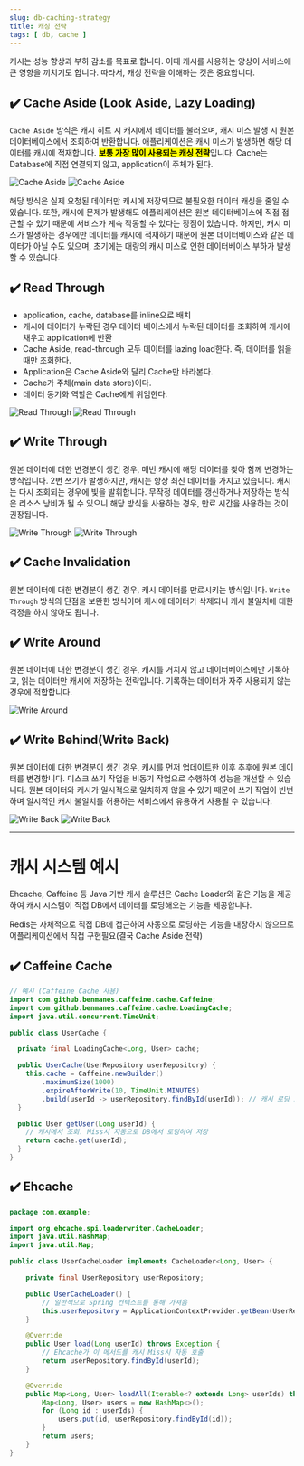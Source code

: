 ```yaml
---
slug: db-caching-strategy
title: 캐싱 전략
tags: [ db, cache ]
---
```


캐시는 성능 향상과 부하 감소를 목표로 합니다. 이때 캐시를 사용하는 양상이 서비스에 큰 영향을 끼치기도 합니다. 따라서, 캐싱 전략을 이해하는 것은 중요합니다.

## ✔️ Cache Aside (Look Aside, Lazy Loading)
`Cache Aside` 방식은 캐시 히트 시 캐시에서 데이터를 불러오며, 캐시 미스 발생 시 원본 데이터베이스에서 조회하여 반환합니다. 애플리케이션은 캐시 미스가 발생하면 해당 데이터를 캐시에 적재합니다.
<mark>**보통 가장 많이 사용되는 캐싱 전략**</mark>입니다. Cache는 Database에 직접 연결되지 않고, application이 주체가 된다.

![Cache Aside](img/cache-aside-1.png)
![Cache Aside](img/cache-aside-2.png)

해당 방식은 실제 요청된 데이터만 캐시에 저장되므로 불필요한 데이터 캐싱을 줄일 수 있습니다. 또한, 캐시에 문제가 발생해도 애플리케이션은 원본 데이터베이스에 직접 접근할 수 있기 때문에 서비스가 계속 작동할 수 있다는 장점이 있습니다. 하지만, 캐시 미스가 발생하는 경우에만 데이터를 캐시에 적재하기 때문에 원본 데이터베이스와 같은 데이터가 아닐 수도 있으며, 초기에는 대량의 캐시 미스로 인한 데이터베이스 부하가 발생할 수 있습니다.

## ✔️ Read Through
- application, cache, database를 inline으로 배치
- 캐시에 데이터가 누락된 경우 데이터 베이스에서 누락된 데이터를 조회하여 캐시에 채우고 application에 반환
- Cache Aside, read-through 모두 데이터를 lazing load한다. 즉, 데이터를 읽을때만 조회한다.
- Application은 Cache Aside와 달리 Cache만 바라본다.
- Cache가 주체(main data store)이다.
- 데이터 동기화 역할은 Cache에게 위임한다.

![Read Through](img/read-through-1.png)
![Read Through](img/read-through-2.png)

## ✔️ Write Through
원본 데이터에 대한 변경분이 생긴 경우, 매번 캐시에 해당 데이터를 찾아 함께 변경하는 방식입니다. 2번 쓰기가 발생하지만, 캐시는 항상 최신 데이터를 가지고 있습니다. 캐시는 다시 조회되는 경우에 빛을 발휘합니다. 무작정 데이터를 갱신하거나 저장하는 방식은 리소스 낭비가 될 수 있으니 해당 방식을 사용하는 경우, 만료 시간을 사용하는 것이 권장됩니다.

![Write Through](img/write-through-1.png)
![Write Through](img/write-through-2.png)

## ✔️ Cache Invalidation
원본 데이터에 대한 변경분이 생긴 경우, 캐시 데이터를 만료시키는 방식입니다. `Write Through` 방식의 단점을 보완한 방식이며 캐시에 데이터가 삭제되니 캐시 불일치에 대한 걱정을 하지 않아도 됩니다.

## ✔️ Write Around
원본 데이터에 대한 변경분이 생긴 경우, 캐시를 거치지 않고 데이터베이스에만 기록하고, 읽는 데이터만 캐시에 저장하는 전략입니다. 기록하는 데이터가 자주 사용되지 않는 경우에 적합합니다.

![Write Around](img/write-around.png)

## ✔️ Write Behind(Write Back)
원본 데이터에 대한 변경분이 생긴 경우, 캐시를 먼저 업데이트한 이후 추후에 원본 데이터를 변경합니다. 디스크 쓰기 작업을 비동기 작업으로 수행하여 성능을 개선할 수 있습니다. 원본 데이터와 캐시가 일시적으로 일치하지 않을 수 있기 때문에 쓰기 작업이 빈번하며 일시적인 캐시 불일치를 허용하는 서비스에서 유용하게 사용될 수 있습니다.

![Write Back](img/write-back-1.png)
![Write Back](img/write-back-2.png)

---

# 캐시 시스템 예시
Ehcache, Caffeine 등 Java 기반 캐시 솔루션은 Cache Loader와 같은 기능을 제공하여 캐시 시스템이 직접 DB에서 데이터를 로딩해오는 기능을 제공합니다.

Redis는 자체적으로 직접 DB에 접근하여 자동으로 로딩하는 기능을 내장하지 않으므로 어플리케이션에서 직접 구현필요(결국 Cache Aside 전략)

## ✔️ Caffeine Cache
```java
// 예시 (Caffeine Cache 사용)
import com.github.benmanes.caffeine.cache.Caffeine;
import com.github.benmanes.caffeine.cache.LoadingCache;
import java.util.concurrent.TimeUnit;

public class UserCache {

  private final LoadingCache<Long, User> cache;

  public UserCache(UserRepository userRepository) {
    this.cache = Caffeine.newBuilder()
        .maximumSize(1000)
        .expireAfterWrite(10, TimeUnit.MINUTES)
        .build(userId -> userRepository.findById(userId)); // 캐시 로딩 로직
  }

  public User getUser(Long userId) {
    // 캐시에서 조회. Miss시 자동으로 DB에서 로딩하여 저장
    return cache.get(userId);
  }
}
```

## ✔️ Ehcache
```java
package com.example;

import org.ehcache.spi.loaderwriter.CacheLoader;
import java.util.HashMap;
import java.util.Map;

public class UserCacheLoader implements CacheLoader<Long, User> {

    private final UserRepository userRepository;

    public UserCacheLoader() {
        // 일반적으로 Spring 컨텍스트를 통해 가져옴
        this.userRepository = ApplicationContextProvider.getBean(UserRepository.class);
    }

    @Override
    public User load(Long userId) throws Exception {
        // Ehcache가 이 메서드를 캐시 Miss시 자동 호출
        return userRepository.findById(userId);
    }

    @Override
    public Map<Long, User> loadAll(Iterable<? extends Long> userIds) throws Exception {
        Map<Long, User> users = new HashMap<>();
        for (Long id : userIds) {
            users.put(id, userRepository.findById(id));
        }
        return users;
    }
}
```